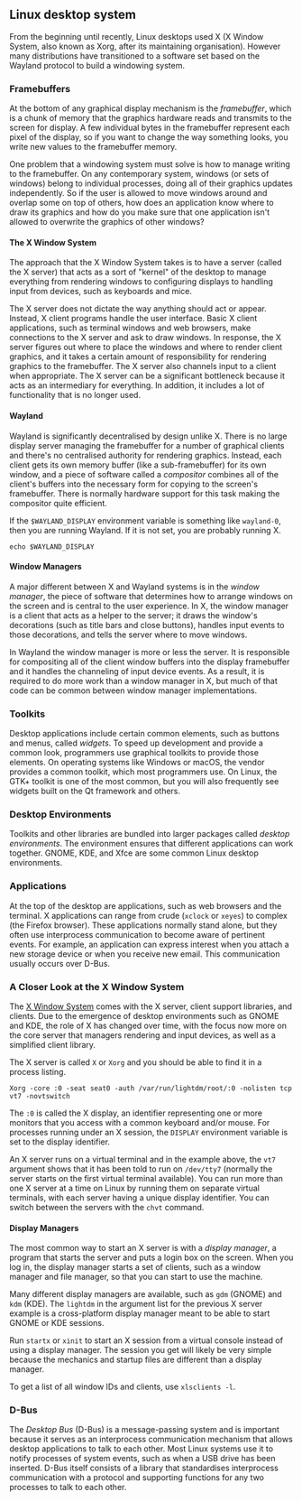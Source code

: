 ## Linux desktop system

From the beginning until recently, Linux desktops used X (X Window System, also
known as Xorg, after its maintaining organisation). However many distributions
have transitioned to a software set based on the Wayland protocol to build a
windowing system.

### Framebuffers

At the bottom of any graphical display mechanism is the _framebuffer_, which is
a chunk of memory that the graphics hardware reads and transmits to the screen
for display. A few individual bytes in the framebuffer represent each pixel of
the display, so if you want to change the way something looks, you write new
values to the framebuffer memory.

One problem that a windowing system must solve is how to manage writing to the
framebuffer. On any contemporary system, windows (or sets of windows) belong to
individual processes, doing all of their graphics updates independently. So if
the user is allowed to move windows around and overlap some on top of others,
how does an application know where to draw its graphics and how do you make
sure that one application isn't allowed to overwrite the graphics of other
windows?

#### The X Window System

The approach that the X Window System takes is to have a server (called the X
server) that acts as a sort of "kernel" of the desktop to manage everything
from rendering windows to configuring displays to handling input from devices,
such as keyboards and mice.

The X server does not dictate the way anything should act or appear. Instead, X
client programs handle the user interface. Basic X client applications, such as
terminal windows and web browsers, make connections to the X server and ask to
draw windows. In response, the X server figures out where to place the windows
and where to render client graphics, and it takes a certain amount of
responsibility for rendering graphics to the framebuffer. The X server also
channels input to a client when appropriate. The X server can be a significant
bottleneck because it acts as an intermediary for everything. In addition, it
includes a lot of functionality that is no longer used.

#### Wayland

Wayland is significantly decentralised by design unlike X. There is no large
display server managing the framebuffer for a number of graphical clients and
there's no centralised authority for rendering graphics. Instead, each client
gets its own memory buffer (like a sub-framebuffer) for its own window, and a
piece of software called a _compositor_ combines all of the client's buffers
into the necessary form for copying to the screen's framebuffer. There is
normally hardware support for this task making the compositor quite efficient.

If the `$WAYLAND_DISPLAY` environment variable is something like `wayland-0`,
then you are running Wayland. If it is not set, you are probably running X.

```console
echo $WAYLAND_DISPLAY
```

#### Window Managers

A major different between X and Wayland systems is in the _window manager_, the
piece of software that determines how to arrange windows on the screen and is
central to the user experience. In X, the window manager is a client that acts
as a helper to the server; it draws the window's decorations (such as title
bars and close buttons), handles input events to those decorations, and tells
the server where to move windows.

In Wayland the window manager is more or less the server. It is responsible for
compositing all of the client window buffers into the display framebuffer and
it handles the channeling of input device events. As a result, it is required
to do more work than a window manager in X, but much of that code can be common
between window manager implementations.

### Toolkits

Desktop applications include certain common elements, such as buttons and
menus, called _widgets_. To speed up development and provide a common look,
programmers use graphical toolkits to provide those elements. On operating
systems like Windows or macOS, the vendor provides a common toolkit, which most
programmers use. On Linux, the GTK+ toolkit is one of the most common, but you
will also frequently see widgets built on the Qt framework and others.

### Desktop Environments

Toolkits and other libraries are bundled into larger packages called _desktop
environments_. The environment ensures that different applications can work
together. GNOME, KDE, and Xfce are some common Linux desktop environments.

### Applications

At the top of the desktop are applications, such as web browsers and the
terminal. X applications can range from crude (`xclock` or `xeyes`) to complex
(the Firefox browser). These applications normally stand alone, but they often
use interprocess communication to become aware of pertinent events. For
example, an application can express interest when you attach a new storage
device or when you receive new email. This communication usually occurs over
D-Bus.

### A Closer Look at the X Window System

The [X Window System](https://x.org/wiki/) comes with the X server, client
support libraries, and clients. Due to the emergence of desktop environments
such as GNOME and KDE, the role of X has changed over time, with the focus now
more on the core server that managers rendering and input devices, as well as a
simplified client library.

The X server is called `X` or `Xorg` and you should be able to find it in a
process listing.

    Xorg -core :0 -seat seat0 -auth /var/run/lightdm/root/:0 -nolisten tcp vt7 -novtswitch

The `:0` is called the X display, an identifier representing one or more
monitors that you access with a common keyboard and/or mouse. For processes
running under an X session, the `DISPLAY` environment variable is set to the
display identifier.

An X server runs on a virtual terminal and in the example above, the `vt7`
argument shows that it has been told to run on `/dev/tty7` (normally the server
starts on the first virtual terminal available). You can run more than one X
server at a time on Linux by running them on separate virtual terminals, with
each server having a unique display identifier. You can switch between the
servers with the `chvt` command.

#### Display Managers

The most common way to start an X server is with a _display manager_, a program
that starts the server and puts a login box on the screen. When you log in, the
display manager starts a set of clients, such as a window manager and file
manager, so that you can start to use the machine.

Many different display managers are available, such as `gdm` (GNOME) and `kdm`
(KDE). The `lightdm` in the argument list for the previous X server example is
a cross-platform display manager meant to be able to start GNOME or KDE
sessions.

Run `startx` or `xinit` to start an X session from a virtual console instead of
using a display manager. The session you get will likely be very simple because
the mechanics and startup files are different than a display manager.

To get a list of all window IDs and clients, use `xlsclients -l`.

### D-Bus

The _Desktop Bus_ (D-Bus) is a message-passing system and is important because
it serves as an interprocess communication mechanism that allows desktop
applications to talk to each other. Most Linux systems use it to notify
processes of system events, such as when a USB drive has been inserted. D-Bus
itself consists of a library that standardises interprocess communication with
a protocol and supporting functions for any two processes to talk to each
other.

